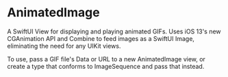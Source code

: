 # AnimatedImage

A SwiftUI View for displaying and playing animated GIFs. Uses iOS 13's new CGAnimation API and Combine to feed images as a SwiftUI Image, eliminating the need for any UIKit views.

To use, pass a GIF file's Data or URL to a new AnimatedImage view, or create a type that conforms to ImageSequence and pass that instead.
